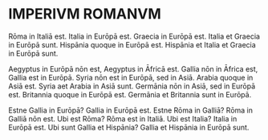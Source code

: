 # IMPERIVM ROMANVM

Rōma in Italiā est. Italia in Eurōpā est. Graecia in Eurōpā est. Italia et Graecia in Eurōpā sunt. Hispānia quoque in Eurōpā est. Hispānia et Italia et Graecia in Eurōpā sunt. 

Aegyptus in Eurōpā nōn est, Aegyptus in Āfricā est. Gallia nōn in Āfrica est, Gallia est in Eurōpā. Syria nōn est in Eurōpā, sed in Asiā. Arabia quoque in Asiā est. Syria aet Arabia in Asiā sunt. Germānia nōn in Asiā, sed in Eurōpā est. Britannia quoque in Eurōpā est. Germānia et Britannia sunt in Eurōpā.

Estne Gallia in Eurōpā? Gallia in Eurōpā est. Estne Rōma in Galliā? Rōma in Galliā nōn est. Ubi est Rōma? Rōma est in Italiā. Ubi est Italia? Italia in Eurōpā est. Ubi sunt Gallia et Hispānia? Gallia et Hispānia in Eurōpā sunt.





































